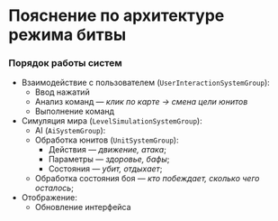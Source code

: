 # Пояснение по архитектуре режима битвы

### Порядок работы систем

* Взаимодействие с пользователем (`UserInteractionSystemGroup`):
	* Ввод нажатий
	* Анализ команд &mdash; *клик по карте &rarr; смена цели юнитов*
	* Выполнение команд
* Симуляция мира (`LevelSimulationSystemGroup`):
	* AI  (`AiSystemGroup`):
	* Обработка юнитов (`UnitSystemGroup`):
		* Действия &mdash; *движение, атака*;
		* Параметры &mdash; *здоровье, бафы*;
		* Состояния &mdash; *убит, отдыхает*;
	* Обработка состояния боя &mdash; *кто побеждает, сколько чего осталось*;
* Отображение:
	* Обновление интерфейса
